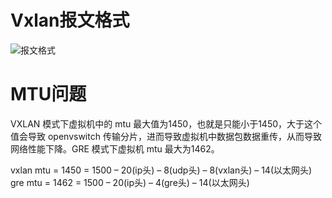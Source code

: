 
# Vxlan报文格式
![报文格式](http://www.cisco.com/c/dam/en/us/products/collateral/switches/nexus-9000-series-switches/white-paper-c11-729383.doc/_jcr_content/renditions/white-paper-c11-729383_1.jpg)

# MTU问题
VXLAN 模式下虚拟机中的 mtu 最大值为1450，也就是只能小于1450，大于这个值会导致 openvswitch 传输分片，进而导致虚拟机中数据包数据重传，从而导致网络性能下降。GRE 模式下虚拟机 mtu 最大为1462。

vxlan mtu = 1450 = 1500 – 20(ip头) – 8(udp头) – 8(vxlan头) – 14(以太网头)
gre mtu = 1462 = 1500 – 20(ip头) – 4(gre头) – 14(以太网头)
